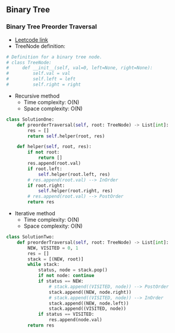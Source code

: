 ## Binary Tree

### Binary Tree Preorder Traversal
* [Leetcode link](https://leetcode.com/problems/binary-tree-preorder-traversal/)
* TreeNode definition:
```python
# Definition for a binary tree node.
# class TreeNode:
#     def __init__(self, val=0, left=None, right=None):
#         self.val = val
#         self.left = left
#         self.right = right
```

* Recursive method
  * Time complexity: O(N)
  * Space complexity: O(N)
```python
class SolutionOne:
    def preorderTraversal(self, root: TreeNode) -> List[int]:
        res = []
        return self.helper(root, res)

    def helper(self, root, res):
        if not root:
            return []
        res.append(root.val)
        if root.left:
            self.helper(root.left, res)
        # res.append(root.val) --> InOrder
        if root.right:
            self.helper(root.right, res)
        # res.append(root.val) --> PostOrder
        return res
```

* Iterative method
  * Time complexity: O(N)
  * Space complexity: O(N)
```python
class SolutionTwo:
    def preorderTraversal(self, root: TreeNode) -> List[int]:
        NEW, VISITED = 0, 1
        res = []
        stack = [(NEW, root)]
        while stack:
            status, node = stack.pop()
            if not node: continue
            if status == NEW:
                # stack.append((VISITED, node)) --> PostOrder
                stack.append((NEW, node.right))
                # stack.append((VISITED, node)) --> InOrder
                stack.append((NEW, node.left))
                stack.append((VISITED, node))
            if status == VISITED:
                res.append(node.val)
        return res
```